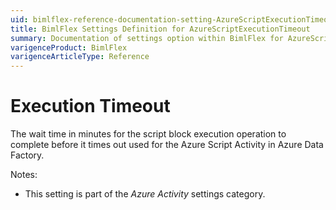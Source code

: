 ```yaml
---
uid: bimlflex-reference-documentation-setting-AzureScriptExecutionTimeout
title: BimlFlex Settings Definition for AzureScriptExecutionTimeout
summary: Documentation of settings option within BimlFlex for AzureScriptExecutionTimeout
varigenceProduct: BimlFlex
varigenceArticleType: Reference
---
```


# Execution Timeout

The wait time in minutes for the script block execution operation to complete before it times out used for the Azure Script Activity in Azure Data Factory.

Notes:

* This setting is part of the *Azure Activity* settings category.

